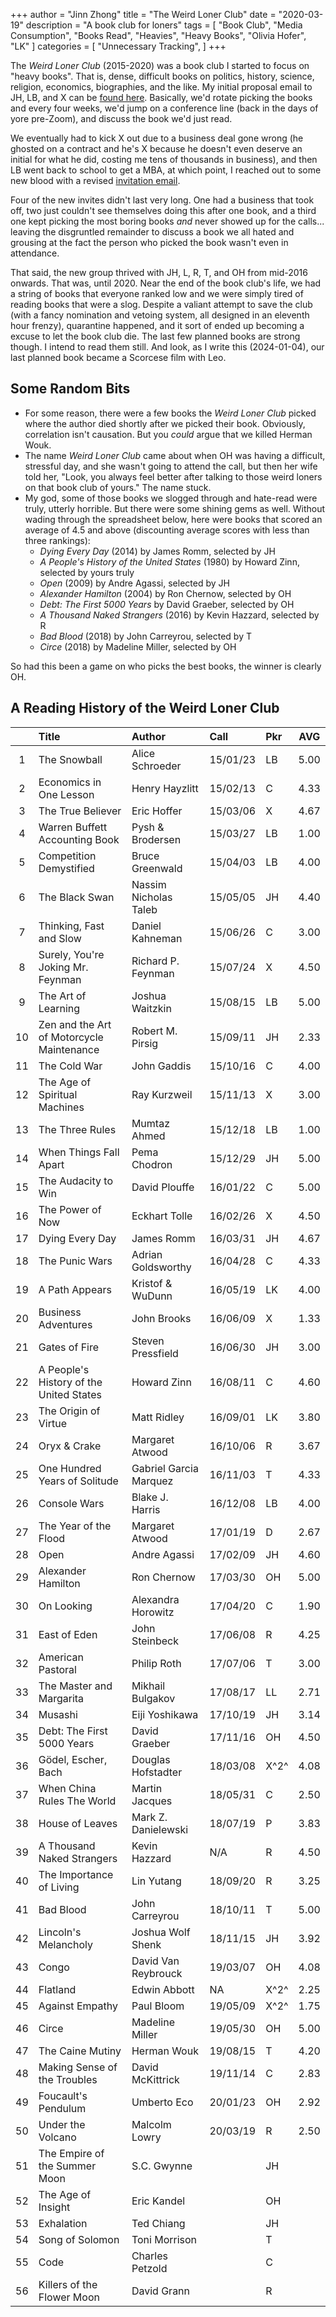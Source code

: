 +++
author = "Jinn Zhong"
title = "The Weird Loner Club"
date = "2020-03-19"
description = "A book club for loners"
tags = [
"Book Club",
"Media Consumption",
"Books Read",
"Heavies",
"Heavy Books",
"Olivia Hofer",
"LK"
]
categories = [
"Unnecessary Tracking",
]
+++

The _Weird Loner Club_ (2015-2020) was a book club I started to focus on "heavy books". That is, dense, difficult books on politics, history, science, religion, economics, biographies, and the like. My initial proposal email to JH, LB, and X can be [found here](https://journal.jinnzhong.com/heavy-book-club-proposal/). Basically, we'd rotate picking the books and every four weeks, we'd jump on a conference line (back in the days of yore pre-Zoom), and discuss the book we'd just read.

We eventually had to kick X out due to a business deal gone wrong (he ghosted on a contract and he's X because he doesn't even deserve an initial for what he did, costing me tens of thousands in business), and then LB went back to school to get a MBA, at which point, I reached out to some new blood with a revised [invitation email](https://journal.jinnzhong.com/heavy-book-club-invitation/). 

Four of the new invites didn't last very long. One had a business that took off, two just couldn't see themselves doing this after one book, and a third one kept picking the most boring books _and_ never showed up for the calls... leaving the disgruntled remainder to discuss a book we all hated and grousing at the fact the person who picked the book wasn't even in attendance.

That said, the new group thrived with JH, L, R, T, and OH from mid-2016 onwards. That was, until 2020. Near the end of the book club's life, we had a string of books that everyone ranked low and we were simply tired of reading books that were a slog. Despite a valiant attempt to save the club (with a fancy nomination and vetoing system, all designed in an eleventh hour frenzy), quarantine happened, and it sort of ended up becoming a excuse to let the book club die. The last few planned books are strong though. I intend to read them still. And look, as I write this (2024-01-04), our last planned book became a Scorcese film with Leo.

## Some Random Bits

* For some reason, there were a few books the _Weird Loner Club_ picked where the author died shortly after we picked their book. Obviously, correlation isn't causation. But you _could_ argue that we killed Herman Wouk.
* The name _Weird Loner Club_ came about when OH was having a difficult, stressful day, and she wasn't going to attend the call, but then her wife told her, "Look, you always feel better after talking to those weird loners on that book club of yours." The name stuck.
* My god, some of those books we slogged through and hate-read were truly, utterly horrible. But there were some shining gems as well. Without wading through the spreadsheet below, here were books that scored an average of 4.5 and above (discounting average scores with less than three rankings):
   * _Dying Every Day_ (2014) by James Romm, selected by JH
   * _A People's History of the United States_ (1980) by Howard Zinn, selected by yours truly
   * _Open_ (2009) by Andre Agassi, selected by JH
   * _Alexander Hamilton_ (2004) by	Ron Chernow, selected by OH
   * _Debt: The First 5000 Years_ by David Graeber, selected by OH
   * _A Thousand Naked Strangers_ (2016) by Kevin Hazzard, selected by R
   * _Bad Blood_ (2018)	by John Carreyrou, selected by T
   * _Circe_ (2018) by Madeline Miller, selected by OH

So had this been a game on who picks the best books, the winner is clearly OH.

## A Reading History of the Weird Loner Club

|| Title | Author | Call | Pkr | AVG |
|:---: | :--- | :--- | :--- | :--- | :---: |
| 1  | The Snowball                              | Alice Schroeder          | 15/01/23 | LB     | 5.00 |
| 2  | Economics in One Lesson                   | Henry Hayzlitt           | 15/02/13 | C      | 4.33 |
| 3  | The True Believer                         | Eric Hoffer              | 15/03/06 | X      | 4.67 |
| 4  | Warren Buffett Accounting Book            | Pysh & Brodersen         | 15/03/27 | LB     | 1.00 |
| 5  | Competition Demystified                   | Bruce Greenwald          | 15/04/03 | LB     | 4.00 |
| 6  | The Black Swan                            | Nassim Nicholas Taleb    | 15/05/05 | JH     | 4.40 |
| 7  | Thinking, Fast and Slow                   | Daniel Kahneman          | 15/06/26 | C      | 3.00 |
| 8  | Surely, You're Joking Mr. Feynman         | Richard P. Feynman       | 15/07/24 | X      | 4.50 |
| 9  | The Art of Learning                       | Joshua Waitzkin          | 15/08/15 | LB     | 5.00 |
| 10 | Zen and the Art of Motorcycle Maintenance | Robert M. Pirsig         | 15/09/11 | JH     | 2.33 |
| 11 | The Cold War                              | John Gaddis              | 15/10/16 | C      | 4.00 |
| 12 | The Age of Spiritual Machines             | Ray Kurzweil             | 15/11/13 | X      | 3.00 |
| 13 | The Three Rules                           | Mumtaz Ahmed             | 15/12/18 | LB     | 1.00 |
| 14 | When Things Fall Apart                    | Pema Chodron             | 15/12/29 | JH     | 5.00 |
| 15 | The Audacity to Win                       | David Plouffe            | 16/01/22 | C      | 5.00 |
| 16 | The Power of Now                          | Eckhart Tolle            | 16/02/26 | X      | 4.50 |
| 17 | Dying Every Day                           | James Romm               | 16/03/31 | JH     | 4.67 |
| 18 | The Punic Wars                            | Adrian Goldsworthy       | 16/04/28 | C      | 4.33 |
| 19 | A Path Appears                            | Kristof & WuDunn         | 16/05/19 | LK     | 4.00 |
| 20 | Business Adventures                       | John Brooks              | 16/06/09 | X      | 1.33 |
| 21 | Gates of Fire                             | Steven Pressfield        | 16/06/30 | JH     | 3.00 |
| 22 | A People's History of the United States   | Howard Zinn              | 16/08/11 | C      | 4.60 |
| 23 | The Origin of Virtue                      | Matt Ridley              | 16/09/01 | LK     | 3.80 |
| 24 | Oryx & Crake                              | Margaret Atwood          | 16/10/06 | R      | 3.67 |
| 25 | One Hundred Years of Solitude             | Gabriel Garcia Marquez   | 16/11/03 | T      | 4.33 |
| 26 | Console Wars                              | Blake J. Harris          | 16/12/08 | LB     | 4.00 |
| 27 | The Year of the Flood                     | Margaret Atwood          | 17/01/19 | D      | 2.67 |
| 28 | Open                                      | Andre Agassi             | 17/02/09 | JH     | 4.60 |
| 29 | Alexander Hamilton                        | Ron Chernow              | 17/03/30 | OH     | 5.00 |
| 30 | On Looking                                | Alexandra Horowitz       | 17/04/20 | C      | 1.90 |
| 31 | East of Eden                              | John Steinbeck           | 17/06/08 | R      | 4.25 |
| 32 | American Pastoral                         | Philip Roth              | 17/07/06 | T      | 3.00 |
| 33 | The Master and Margarita                  | Mikhail Bulgakov         | 17/08/17 | LL     | 2.71 |
| 34 | Musashi                                   | Eiji Yoshikawa           | 17/10/19 | JH     | 3.14 |
| 35 | Debt: The First 5000 Years                | David Graeber            | 17/11/16 | OH     | 4.50 |
| 36 | Gödel, Escher, Bach                       | Douglas Hofstadter       | 18/03/08 | X^2^   | 4.08 |
| 37 | When China Rules The World                | Martin Jacques           | 18/05/31 | C      | 2.50 |
| 38 | House of Leaves                           | Mark Z. Danielewski      | 18/07/19 | P      | 3.83 |
| 39 | A Thousand Naked Strangers                | Kevin Hazzard            | N/A      | R      | 4.50 |
| 40 | The Importance of Living                  | Lin Yutang               | 18/09/20 | R      | 3.25 |
| 41 | Bad Blood                                 | John Carreyrou           | 18/10/11 | T      | 5.00 |
| 42 | Lincoln's Melancholy                      | Joshua Wolf Shenk        | 18/11/15 | JH     | 3.92 |
| 43 | Congo                                     | David Van Reybrouck      | 19/03/07 | OH     | 4.08 |
| 44 | Flatland                                  | Edwin Abbott             | NA       | X^2^   | 2.25 |
| 45 | Against Empathy                           | Paul Bloom               | 19/05/09 | X^2^   | 1.75 |
| 46 | Circe                                     | Madeline Miller          | 19/05/30 | OH     | 5.00 |
| 47 | The Caine Mutiny                          | Herman Wouk              | 19/08/15 | T      | 4.20 |
| 48 | Making Sense of the Troubles              | David McKittrick         | 19/11/14 | C      | 2.83 |
| 49 | Foucault's Pendulum                       | Umberto Eco              | 20/01/23 | OH     | 2.92 |
| 50 | Under the Volcano                         | Malcolm Lowry            | 20/03/19 | R      | 2.50 |
| 51 | The Empire of the Summer Moon             | S.C. Gwynne              |          | JH     |      |
| 52 | The Age of Insight                        | Eric Kandel              |          | OH     |      |
| 53 | Exhalation                                | Ted Chiang               |          | JH     |      |
| 54 | Song of Solomon                           | Toni Morrison            |          | T      |      |
| 55 | Code                                      | Charles Petzold          |          | C      |      |
| 56 | Killers of the Flower Moon                | David Grann              |          | R      |
